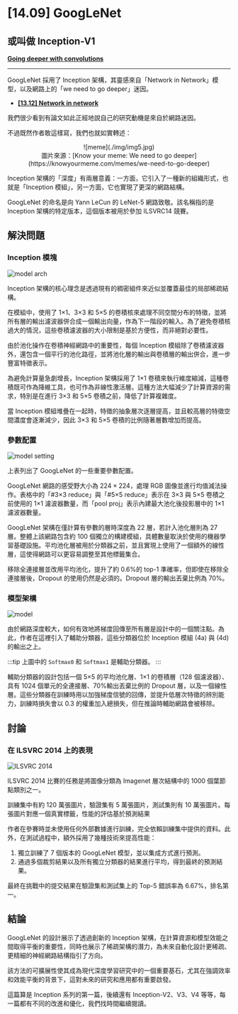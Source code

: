 # [14.09] GoogLeNet

## 或叫做 Inception-V1

[**Going deeper with convolutions**](https://arxiv.org/abs/1409.4842)

---

GoogLeNet 採用了 Inception 架構，其靈感來自「Network in Network」模型，以及網路上的「we need to go deeper」迷因。

- [**[13.12] Network in network**](https://arxiv.org/abs/1312.4400)

我們很少看到有論文如此正經地說自己的研究動機是來自於網路迷因。

不過既然作者敢這樣寫，我們也就如實轉述：

<div align="center">
<figure style={{ "width": "60%"}}>
![meme](./img/img5.jpg)
<figcaption>圖片來源：[Know your meme: We need to go deeper](https://knowyourmeme.com/memes/we-need-to-go-deeper)</figcaption>
</figure>
</div>

Inception 架構的「深度」有兩層意義：一方面，它引入了一種新的組織形式，也就是「Inception 模組」，另一方面，它也實現了更深的網路結構。

GoogLeNet 的命名是向 Yann LeCun 的 LeNet-5 網路致敬。該名稱指的是 Inception 架構的特定版本，這個版本被用於參加 ILSVRC14 競賽。

## 解決問題

### Inception 模塊

![model arch](./img/img1.jpg)

Inception 架構的核心理念是透過現有的稠密組件來近似並覆蓋最佳的局部稀疏結構。

在模組中，使用了 1×1、3×3 和 5×5 的卷積核來處理不同空間分布的特徵，並將所有層的輸出濾波器併合成一個輸出向量，作為下一階段的輸入。為了避免卷積核過大的情況，這些卷積濾波器的大小限制是基於方便性，而非絕對必要性。

由於池化操作在卷積神經網路中的重要性，每個 Inception 模組除了卷積濾波器外，還包含一個平行的池化路徑，並將池化層的輸出與卷積層的輸出併合，進一步豐富特徵表示。

為避免計算量急劇增長，Inception 架構採用了 1×1 卷積來執行維度縮減，這種卷積既可作為降維工具，也可作為非線性激活層。這種方法大幅減少了計算資源的需求，特別是在進行 3×3 和 5×5 卷積之前，降低了計算複雜度。

當 Inception 模組堆疊在一起時，特徵的抽象層次逐層提高，並且較高層的特徵空間濃度會逐漸減少，因此 3×3 和 5×5 卷積的比例隨著層數增加而提高。

### 參數配置

![model setting](./img/img2.jpg)

上表列出了 GoogLeNet 的一些重要參數配置。

GoogLeNet 網路的感受野大小為 $224 \times 224$，處理 RGB 圖像並進行均值減法操作。表格中的「#3×3 reduce」與「#5×5 reduce」表示在 3×3 與 5×5 卷積之前使用的 1×1 濾波器數量，而「pool proj」表示內建最大池化後投影層中的 1×1 濾波器數量。

GoogLeNet 架構在僅計算有參數的層時深度為 22 層，若計入池化層則為 27 層。整體上該網路包含約 100 個獨立的構建模組，具體數量取決於使用的機器學習基礎設施。平均池化層被用於分類器之前，並且實現上使用了一個額外的線性層，這使得網路可以更容易調整至其他標籤集合。

移除全連接層並改用平均池化，提升了約 0.6%的 top-1 準確率，但即使在移除全連接層後，Dropout 的使用仍然是必須的。Dropout 層的輸出丟棄比例為 70%。

### 模型架構

![model](./img/img3.jpg)

由於網路深度較大，如何有效地將梯度回傳至所有層是設計中的一個關注點。為此，作者在這裡引入了輔助分類器，這些分類器位於 Inception 模組 (4a) 與 (4d) 的輸出之上。

:::tip
上圖中的 `Softmax0` 和 `Softmax1` 是輔助分類器。
:::

輔助分類器的設計包括一個 5×5 的平均池化層、1×1 的卷積層（128 個濾波器）、具有 1024 個單元的全連接層、70%輸出丟棄比例的 Dropout 層，以及一個線性層。這些分類器在訓練時用以加強梯度信號的回傳，並提升低層次特徵的辨別能力，訓練時損失會以 0.3 的權重加入總損失，但在推論時輔助網路會被移除。

## 討論

### 在 ILSVRC 2014 上的表現

![ILSVRC 2014](./img/img4.jpg)

ILSVRC 2014 比賽的任務是將圖像分類為 Imagenet 層次結構中的 1000 個葉節點類別之一。

訓練集中有約 120 萬張圖片，驗證集有 5 萬張圖片，測試集則有 10 萬張圖片。每張圖片對應一個真實標籤，性能的評估基於預測結果

作者在參賽時並未使用任何外部數據進行訓練，完全依賴訓練集中提供的資料。此外，在測試過程中，額外採用了幾種技術來提高性能：

1. 獨立訓練了 7 個版本的 GoogLeNet 模型，並以集成方式進行預測。
2. 通過多個裁剪結果以及所有獨立分類器的結果進行平均，得到最終的預測結果。

最終在挑戰中的提交結果在驗證集和測試集上的 Top-5 錯誤率為 6.67%，排名第一。

## 結論

GoogLeNet 的設計展示了透過創新的 Inception 架構，在計算資源和模型效能之間取得平衡的重要性，同時也展示了稀疏架構的潛力，為未來自動化設計更稀疏、更精細的神經網路結構指引了方向。

該方法的可擴展性使其成為現代深度學習研究中的一個重要基石，尤其在強調效率和效能平衡的背景下，這對未來的研究和應用都有重要啟發。

這篇算是 Inception 系列的第一篇，後續還有 Inception-V2、V3、V4 等等，每一篇都有不同的改進和優化，我們找時間繼續閱讀。
